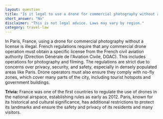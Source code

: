 ```yaml
---
layout: question
title: "Is it legal to use a drone for commercial photography without a license in Paris, France?"
short_answer: "No"
disclaimer: "This is not legal advice. Laws may vary by region."
category: travel-law
---
```

In Paris, France, using a drone for commercial photography without a license is illegal. French regulations require that any commercial drone operation must obtain a specific license from the French civil aviation authority (Direction Générale de l'Aviation Civile, DGAC). This includes operations for photography and filming. The regulations are strict due to concerns over privacy, security, and safety, especially in densely populated areas like Paris. Drone operators must also ensure they comply with no-fly zones, which cover many parts of the city, including tourist hotspots and government buildings.

**Trivia:** France was one of the first countries to regulate the use of drones in the national airspace, establishing rules as early as 2012. Paris, known for its historical and cultural significance, has additional restrictions to protect its landmarks and ensure the safety and privacy of its residents and many visitors.

